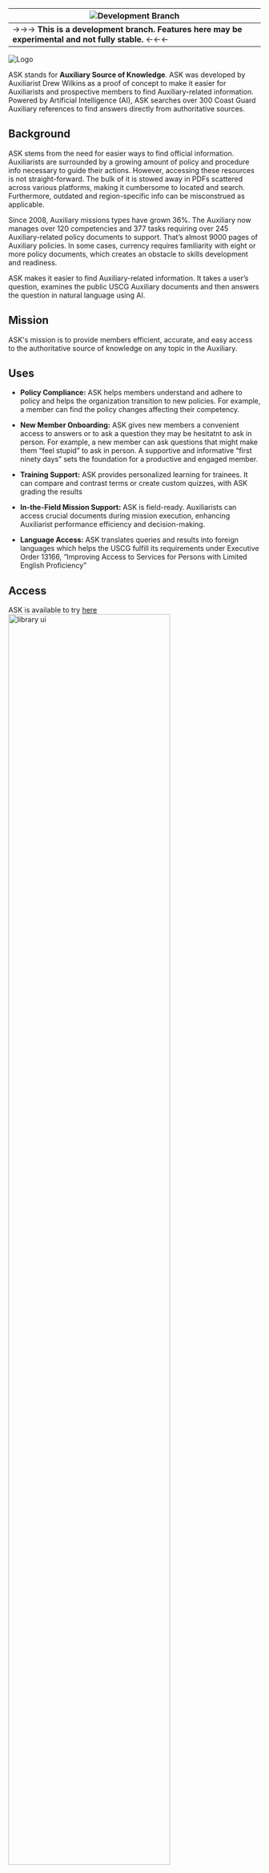 | ![Development Branch](https://img.shields.io/badge/branch-development-blue?style=for-the-badge) |
|---|
|->->-> **This is a development branch. Features here may be experimental and not fully stable.** <-<-<-|


![Logo](https://raw.githubusercontent.com/drew-wks/ASK/main/images/ASK_logotype_color.png?raw=true)

ASK stands for **Auxiliary Source of Knowledge**. ASK was developed by Auxiliarist Drew Wilkins as a proof of concept to make it easier for Auxiliarists and prospective members to find Auxiliary-related information. Powered by Artificial Intelligence (AI), ASK searches over 300 Coast Guard Auxiliary references to find answers directly from authoritative sources.

## Background
ASK stems from the need for easier ways to find official information. Auxiliarists are surrounded by a growing amount of policy and procedure info necessary to guide their actions. However, accessing these resources is not straight-forward. The bulk of it is stowed away in PDFs scattered across various platforms, making it cumbersome to located and search. Furthermore, outdated and region-specific info can be misconstrued as applicable. 

Since 2008, Auxiliary missions types have grown 36%. The Auxiliary now manages over 120 competencies and 377 tasks requiring over 245 Auxiliary-related policy documents to support. That’s almost 9000 pages of Auxiliary policies. In some cases, currency requires familiarity with eight or more policy documents, which creates an obstacle to skills development and readiness. 

ASK makes it easier to find Auxiliary-related information. It takes a user’s question, examines the public USCG Auxiliary documents and then answers the question in natural language using AI.

## Mission 
ASK's mission is to provide members efficient, accurate, and easy access  to the authoritative source of knowledge on any topic in the Auxiliary.

## Uses

  - **Policy Compliance:** ASK helps members understand and adhere to policy and helps the organization transition to new policies. For example, a member can find the policy changes affecting their competency.

 - **New Member Onboarding:** ASK gives new members a convenient access to answers or to ask a question they may be hesitatnt to ask in person. For example, a new member can ask questions that might make them “feel stupid” to ask in person. A supportive and informative “first ninety days” sets the foundation for a productive and engaged member.

 - **Training Support:** ASK provides personalized learning for trainees. It can compare and contrast terms or create custom quizzes, with ASK grading the results

 - **In-the-Field Mission Support:** ASK is field-ready. Auxiliarists can access crucial documents during mission execution, enhancing Auxiliarist performance efficiency and decision-making. 

 - **Language Access:** ASK translates queries and results into foreign languages which helps the USCG fulfill its requirements under Executive Order 13166, “Improving Access to Services for Persons with Limited English Proficiency” 

## Access
ASK is available to try [here](https://uscg-auxiliary-ask.streamlit.app/) <br>
<a href="https://uscg-auxiliary-ask.streamlit.app/"><img align="center" src="https://raw.githubusercontent.com/drew-wks/ASK/main/images/what_is_the_aux_screenshot.png" alt="library ui" width="80%" align="center"/></a>

## How it Works
### Generative AI Document Search
Generative AI Document Search brings together two capabilities of Artificial Intelligence (AI): the powerful information **retrieval** of a search engine with **text generation** ability of a Generative AI operating within a controlled organizational environment. Generative AI Document Search overcomes limitations of both by utilizing retrieved information from existing data, ensuring that the answers provided are not only contextually appropriate but also substantiated by credible sources. It works by taking a user’s question from a search bar, retrieving related information from a pre-defined library of USCG reference documents, and then generating a detailed response back to the user that includes the source citations.
<br><br>
<a href="https://uscg-auxiliary-ask.streamlit.app/"><img align="center" src="https://raw.githubusercontent.com/dvvilkins/ASK/main/images/rag_flow_detail.png" alt="low" width="90%" align="center"/></a>


## Document Library
ASK is loaded with over 250 national documents (over 8000 pages). The app includes a searchable list of documents in its information section. Click image to visit.<br><br>
<a href="https://uscg-auxiliary-ask.streamlit.app/Library#library-overview"><img align="center" src="https://raw.githubusercontent.com/dvvilkins/ASK/main/images/library_ui.png" alt="library ui" width="60%"/></a>

## Data Flow
The data flow model is below. <br><br>
<img align="center" src="https://raw.githubusercontent.com/drew-wks/ASK/main/images/data_flow_diagram.png" alt="low" width="80%" align="center"/></a>  


## Technology Components

ASK relies on five core components: a python codebase, a Gen AI model, vector database, a runtime environment, and a Web app server. It has been designed to take advantage of open-source to allow continued innovation and to keep costs low.

The main components of the solution are:

  - **Codebase**: written by me in Python 3.8.10 using open source licenses. Version control is via a public git repository located at _https://github.com/drew-wks/ASK. Development workflow is notated [here.](docs/project_development_workflow.md)

- **Embedding model**: Embeddings are generated using OpenAI Ada v.2 which is providing state of the art (SOTA) embeddings at the time of this writing. The model is accessed from the code via API. Alternatives exist and may provide superior results or same for less cost. More on this embedding can be found here: https://platform.openai.com/docs/guides/embeddings/what-are-embeddings

- **Storage**: Qdrant open-source vector database cluster hosted on AWS. The proof of concept utilizes 300 MB of file storage (186 MB payload of pdfs plus 100 MB for the vectors, metadata, index and swap files). The recommended configuration is for 600 MB to hold all policy documents in the Auxiliary.

- **Inference model**: OpenAI ChatGPT 3.5 series via API. Chat history is currently turned off as it doesn’t seem to be needed and minimizes per-request costs. More information on this API is located at https://platform.openai.com/docs/guides/gpt/chat-completions-api

- **Runtime environment, Web app server, front end:** All provided by Streamlit framework and cloud turns the Python script by rendering it as a web app.

Two additional components simplify system development and management:

- **LangChain**: An open-source integration framework for Gen AI models which integrates the components in the Gen AI pipeline and makes it easy to change the ingestion approach, model or vector database as requirement change or opportunities arise. This is essential since generative AI technology is advancing quickly.

- **AI Ops:** Trubrics monitoring and optimization for machine learning models. It collects the queries and responses, parameters and token usage , and direct user feedback and provides an administrative dashboard for monitoring performance.

## Configuration
The following configuration was specified for the proof of concept. This proposal recommends using it for the first-year launch of ASK. 
<br> <br>
 <img src="https://raw.githubusercontent.com/drew-wks/ASK/main/images/configuration_table.png" alt="configuration table" width="60%"/>

## Administration
Process details for adding and removing PDFs from the library are located [here.](docs/library_admin_processes.md)

## Costs
Estimated year one costs are given below based on the recommended configuration. Primary cost drivers are usage and storage. All costs are monthly subscriptions. There is no deployment cost since the prototype has already been built and can be moved to production using volunteers.
 <br> <br> 
 <img align="center" src="https://raw.githubusercontent.com/drew-wks/ASK/main/images/costs.png" alt="costs" width="50%"/>

## Github Repo Contents
The streamlit app is a multi-page app with the TOC hidden. Streamlit runs off of ui.py. rag.py contains most of the retrieval and inference code.  
Efforts were taken to free up as much screen real estate as possible for small mobile screens. This includes:
  - Creating a rich info area located on a separate page of a multipage app and hiding the TOC
  - Linking to other pages with a hyperlink rather than a button that takes up vertical space
  - Adjustments to page header and footer
  - Replacing Streamlit header with st.status
  - Removing instructional text after query is submitted to make room for response (using st.empty)
    
Other features  
  - OpenAI down triggers a user warning
  - Warning is displayed if OpenAI quota is exceeded and I need to pay for more credits

Testing  
  - Development workflow is notated [here.](docs/project_development_workflow.md) 
  - Additional testing is conducted using /test, test.py, just_streamlit_text.py

### How to Run Locally (using VS Code)
1. Clone the repository
2. Open the project in VS Code.
3. Set up your local environment and python interpreter 
4. Add your streamlit secrets into .secrets.toml
5. Select the ui.py file
6. Go to the "Run and Debug" panel in VS Code (Ctrl+Shift+D or Cmd+Shift+D).
7. Select "Run Streamlit App" and press the green play button to start
8. The Streamlit user interface will load in the default browser

